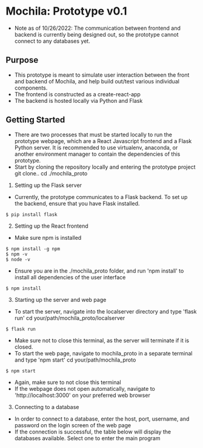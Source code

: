 # Mochila: Prototype v0.1
- Note as of 10/26/2022: The communication between frontend and backend is currently being designed out, so the prototype cannot connect to any databases yet.
## Purpose
- This prototype is meant to simulate user interaction between the front and backend of Mochila, and help build out/test various individual components.
- The frontend is constructed as a create-react-app
- The backend is hosted locally via Python and Flask
## Getting Started
- There are two processes that must be started locally to run the prototype webpage, which are a React Javascript frontend and a Flask Python server. It is recommended to use virtualenv, anaconda, or another environment manager to contain the dependencies of this prototype.
- Start by cloning the repository locally and entering the prototype project
git clone..
cd ./mochila_proto

1. Setting up the Flask server
- Currently, the prototype communicates to a Flask backend. To set up the backend, ensure that you have Flask installed.
```console
$ pip install flask
```

2. Setting up the React frontend
- Make sure npm is installed
```console
$ npm install -g npm
$ npm -v
$ node -v
```
- Ensure you are in the ./mochila_proto folder, and run 'npm install' to install all dependencies of the user interface
```console
$ npm install
```
3. Starting up the server and web page
- To start the server, navigate into the localserver directory and type 'flask run'
cd your/path/mochila_proto/localserver
```console
$ flask run
```
- Make sure not to close this terminal, as the server will terminate if it is closed.
- To start the web page, navigate to mochila_proto in a separate terminal and type 'npm start'
cd your/path/mochila_proto
```console
$ npm start
```
- Again, make sure to not close this terminal
- If the webpage does not open automatically, navigate to 'http://localhost:3000' on your preferred web browser

3. Connecting to a database
- In order to connect to a database, enter the host, port, username, and password on the login screen of the web page
- If the connection is successful, the table below will display the databases available. Select one to enter the main program
